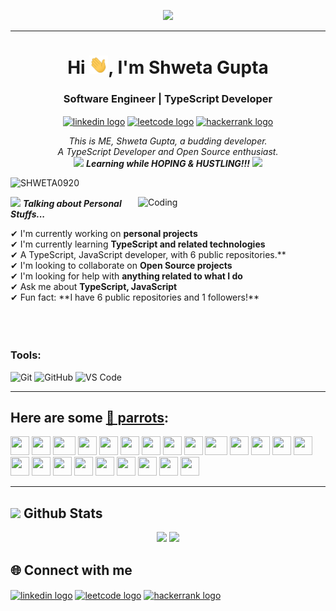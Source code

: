 <p align="center">
    <img src="https://camo.githubusercontent.com/0e9388b3bbe4234f9fe01f87e8cf0be5596499e81e4754d0f3ddfb36a366bfa2/68747470733a2f2f6d656469612e67697068792e636f6d2f6d656469612f6a49675866346867624843654b69587076742f67697068792e676966" height="200"/>
  </p>
  <hr>
  <h1 align="center">Hi <img src="https://raw.githubusercontent.com/ABSphreak/ABSphreak/master/gifs/Hi.gif" width="30px">, I'm Shweta Gupta</h1>
  <h3 align="center">Software Engineer | TypeScript Developer</h3>
  <p align="center">
  <a href="https://www.linkedin.com/in/shweta-gupta-087777309/" target="_blank"><img align="center" src="https://img.shields.io/badge/-LinkedIn-blue?style=flat-square&logo=Linkedin&logoColor=white" alt="linkedin logo" height="30" width="40" /></a>
<a href="https://leetcode.com/u/Sgupta_91234/" target="_blank"><img align="center" src="https://img.shields.io/badge/-LeetCode-FFA116?style=flat-square&logo=LeetCode&logoColor=black" alt="leetcode logo" height="30" width="40" /></a>
<a href="https://www.hackerrank.com/profile/gupta_1980shweta" target="_blank"><img align="center" src="https://img.shields.io/badge/-HackerRank-2EC866?style=flat-square&logo=HackerRank&logoColor=white" alt="hackerrank logo" height="30" width="40" /></a>
  </p>
  
  <p align="center">
    <em>
      This is ME, Shweta Gupta, a budding developer. <br>
      A TypeScript Developer and Open Source enthusiast.
    </em> 
    <br>
    <img src="https://media.giphy.com/media/VgCDAzcKvsR6OM0uWg/giphy.gif" width="50" /> <b><i>Learning while HOPING & HUSTLING!!!</i></b> <img src="https://media.giphy.com/media/7j2hfyeVcDtf2/giphy.gif" width="50" />
  </p>
  
  <p align="left"> <img src="https://komarev.com/ghpvc/?username=SHWETA0920&label=Profile%20views&color=0e75b6&style=flat" alt="SHWETA0920" /> </p>
  <img align="right" width=300px alt="Coding" src="https://media.giphy.com/media/3ohs4BSacFKI7A717y/giphy.gif" />
  
  <img src="https://media.giphy.com/media/ObNTw8Uzwy6KQ/giphy.gif" width="30px">&nbsp;**_Talking about Personal Stuffs..._**
  
  ✔ I'm currently working on **personal projects**<br>
  ✔ I'm currently learning **TypeScript and related technologies**<br>
  ✔ A TypeScript, JavaScript developer, with 6 public repositories.**<br>
  ✔ I'm looking to collaborate on **Open Source projects**<br>
  ✔ I'm looking for help with **anything related to what I do**<br>
  ✔ Ask me about **TypeScript, JavaScript**<br>
  ✔ Fun fact: **I have 6 public repositories and 1 followers!\*\*<br><br><br><br>
  
  ### Tools:
  
  ![Git](https://img.shields.io/badge/Git-F05032?style=flat&logo=git&logoColor=white)
  ![GitHub](https://img.shields.io/badge/GitHub-181717?style=flat&logo=github&logoColor=white)
  ![VS Code](https://img.shields.io/badge/VS_Code-007ACC?style=flat&logo=visual-studio-code&logoColor=white)
  
  <hr>
  
  ## Here are some [🦜 parrots](https://cultofthepartyparrot.com):
  
  <div>
      <img src="https://cultofthepartyparrot.com/parrots/hd/githubparrot.gif" width="30" height="30"/>
      <img src="https://cultofthepartyparrot.com/flags/hd/indiaparrot.gif" width="30" height="30"/>
      <img src="https://cultofthepartyparrot.com/parrots/asyncparrot.gif" width="36" height="30"/>
      <img src="https://cultofthepartyparrot.com/parrots/hd/60fpsparrot.gif" width="30" height="30"/>
      <img src="https://cultofthepartyparrot.com/parrots/hd/jumpingparrot.gif" width="30" height="30"/>
      <img src="https://cultofthepartyparrot.com/parrots/hd/opensourceparrot.gif" width="30" height="30"/>
      <img src="https://cultofthepartyparrot.com/parrots/hd/dealwithitnowparrot.gif" width="30" height="30"/>
      <img src="https://cultofthepartyparrot.com/parrots/hd/hypnoparrotlight.gif" width="30" height="30"/>
      <img src="https://cultofthepartyparrot.com/parrots/databaseparrot.gif" width="30" height="30"/>
      <img src="https://cultofthepartyparrot.com/parrots/fixparrot.gif" width="36" height="30"/>
      <img src="https://cultofthepartyparrot.com/parrots/hd/laptop_parrot.gif" width="30" height="30"/>
      <img src="https://cultofthepartyparrot.com/parrots/hd/spinningparrot.gif" width="30" height="30"/>
      <img src="https://cultofthepartyparrot.com/parrots/hd/levitationparrot.gif" width="30" height="30"/>
      <img src="https://cultofthepartyparrot.com/parrots/hd/meldparrot.gif" width="30" height="30"/>
      <img src="https://cultofthepartyparrot.com/parrots/slomoparrot.gif" width="30" height="30"/>
      <img src="https://cultofthepartyparrot.com/parrots/hd/moonwalkingparrot.gif" width="30" height="30"/>
      <img src="https://cultofthepartyparrot.com/parrots/hd/stableparrot.gif" width="30" height="30"/>
      <img src="https://cultofthepartyparrot.com/parrots/hd/scienceparrot.gif" width="30" height="30"/>
      <img src="https://cultofthepartyparrot.com/parrots/hd/pirateparrot.gif" width="30" height="30"/>
      <img src="https://cultofthepartyparrot.com/parrots/hd/footballparrot.gif" width="30" height="30"/>
      <img src="https://cultofthepartyparrot.com/parrots/hd/illuminatiparrot.gif" width="30" height="30"/>
      <img src="https://cultofthepartyparrot.com/parrots/hd/hypnoparrotdark.gif" width="30" height="30"/>
      <img src="https://cultofthepartyparrot.com/parrots/hd/mustacheparrot.gif" width="30" height="30"/>
  </div>
  
  <hr>
  
  ## <img src="https://media.giphy.com/media/iY8CRBdQXODJSCERIr/giphy.gif" width="35"><b> Github Stats </b>
  
  <div align="center">
    <img src="https://github-readme-stats.vercel.app/api?username=SHWETA0920&show_icons=true&theme=algolia" width="450"/>
    <img src="https://github-readme-stats.vercel.app/api/top-langs?username=SHWETA0920&show_icons=true&theme=algolia&layout=compact" width="375"/>
  </div>
  
  ## 🌐 Connect with me
  
  <a href="https://www.linkedin.com/in/shweta-gupta-087777309/" target="_blank"><img align="center" src="https://img.shields.io/badge/-LinkedIn-blue?style=flat-square&logo=Linkedin&logoColor=white" alt="linkedin logo" height="30" width="40" /></a>
<a href="https://leetcode.com/u/Sgupta_91234/" target="_blank"><img align="center" src="https://img.shields.io/badge/-LeetCode-FFA116?style=flat-square&logo=LeetCode&logoColor=black" alt="leetcode logo" height="30" width="40" /></a>
<a href="https://www.hackerrank.com/profile/gupta_1980shweta" target="_blank"><img align="center" src="https://img.shields.io/badge/-HackerRank-2EC866?style=flat-square&logo=HackerRank&logoColor=white" alt="hackerrank logo" height="30" width="40" /></a>
